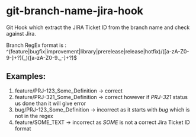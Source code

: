# git-branch-name-jira-hook
Git Hook which extract the JIRA Ticket ID from the branch name and check against Jira.

Branch RegEx format is :
 ^(feature|bugfix|improvement|library|prerelease|release|hotfix)\/([a-zA-Z0-9-]+?)(\_)([a-zA-Z0-9._-]+?)$
## Examples:
1. feature/PRJ-123_Some_Definition -> correct
2. feature/PRJ-321_Some_Definition -> correct however if _PRJ-321_ status us done than it will give error
3. bug/PRJ-123_Some_Definition -> incorrect as it starts with _bug_ which is not in the regex
4. feature/SOME_TEXT -> incorrect as _SOME_ is not a correct Jira Ticket ID format
